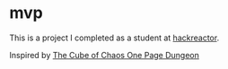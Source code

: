 # mvp
This is a project I completed as a student at [hackreactor](http://hackreactor.com).


Inspired by [The Cube of Chaos One Page Dungeon](https://www.reddit.com/r/UnearthedArcana/comments/bg5v4f/the_cube_of_chaos_a_randomly_generated_onepage/)
